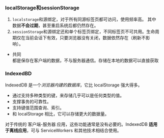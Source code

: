 
### localStorage和sessionStorage
1. `localstorage`和源绑定，对于所有同源标签页都可访问，使用频率高。
  其中数据**不会过期**，甚至重启系统后都仍然存在。
2. `sessionStorage`和源绑定还和单个标签页绑定，不同标签页不可共用。生命周期仅在当前会话下有效，只要浏览器没有关闭，数据依然存在（刷新不影响）。

* 共同	
都是保存在客户端的数据，不与服务器通信。存储在本地的数据可以直接获取

### IndexedBD
  IndexedDB 是一个*浏览器内建的数据库*，它比 localStorage 强大得多。
   * 通过支持多种类型的键，来存储几乎可以是任何类型的值。
   * 支撑事务的可靠性。
   * 支持键值范围查询、索引。
   * 和 localStorage 相比，它可以存储更大的数据量。
  
  对于传统的 客户端-服务器 应用，这些功能通常是没有必要的。IndexedDB **适用于离线应用**，可与 ServiceWorkers 和其他技术相结合使用。